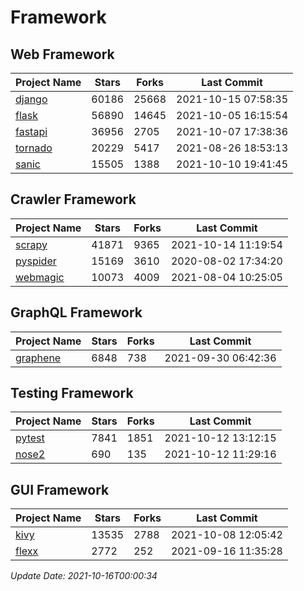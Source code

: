 # Framework

## Web Framework
| Project Name | Stars | Forks | Last Commit |
| ------------ | ----- | ----- | ----------- |
| [django](https://github.com/django/django) | 60186 | 25668 | 2021-10-15 07:58:35 |
| [flask](https://github.com/pallets/flask) | 56890 | 14645 | 2021-10-05 16:15:54 |
| [fastapi](https://github.com/tiangolo/fastapi) | 36956 | 2705 | 2021-10-07 17:38:36 |
| [tornado](https://github.com/tornadoweb/tornado) | 20229 | 5417 | 2021-08-26 18:53:13 |
| [sanic](https://github.com/sanic-org/sanic) | 15505 | 1388 | 2021-10-10 19:41:45 |

## Crawler Framework
| Project Name | Stars | Forks | Last Commit |
| ------------ | ----- | ----- | ----------- |
| [scrapy](https://github.com/scrapy/scrapy) | 41871 | 9365 | 2021-10-14 11:19:54 |
| [pyspider](https://github.com/binux/pyspider) | 15169 | 3610 | 2020-08-02 17:34:20 |
| [webmagic](https://github.com/code4craft/webmagic) | 10073 | 4009 | 2021-08-04 10:25:05 |

## GraphQL Framework
| Project Name | Stars | Forks | Last Commit |
| ------------ | ----- | ----- | ----------- |
| [graphene](https://github.com/graphql-python/graphene) | 6848 | 738 | 2021-09-30 06:42:36 |

## Testing Framework
| Project Name | Stars | Forks | Last Commit |
| ------------ | ----- | ----- | ----------- |
| [pytest](https://github.com/pytest-dev/pytest) | 7841 | 1851 | 2021-10-12 13:12:15 |
| [nose2](https://github.com/nose-devs/nose2) | 690 | 135 | 2021-10-12 11:29:16 |

## GUI Framework
| Project Name | Stars | Forks | Last Commit |
| ------------ | ----- | ----- | ----------- |
| [kivy](https://github.com/kivy/kivy) | 13535 | 2788 | 2021-10-08 12:05:42 |
| [flexx](https://github.com/flexxui/flexx) | 2772 | 252 | 2021-09-16 11:35:28 |

*Update Date: 2021-10-16T00:00:34*